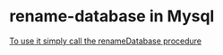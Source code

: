 # rename-database in Mysql
[To use it simply call the renameDatabase procedure](https://stackoverflow.com/a/61249056)
